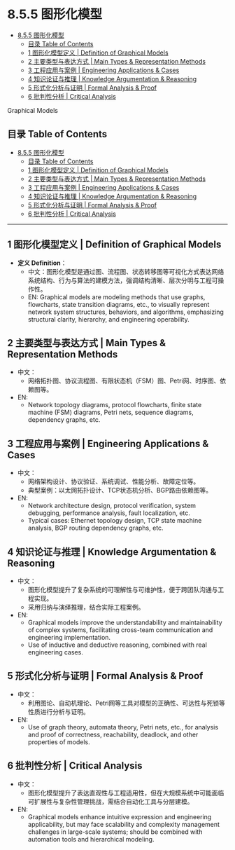 # 8.5.5 图形化模型


<!-- TOC START -->

- [8.5.5 图形化模型](#855-图形化模型)
  - [目录 Table of Contents](#目录-table-of-contents)
  - [1 图形化模型定义 | Definition of Graphical Models](#1-图形化模型定义-definition-of-graphical-models)
  - [2 主要类型与表达方式 | Main Types & Representation Methods](#2-主要类型与表达方式-main-types-representation-methods)
  - [3 工程应用与案例 | Engineering Applications & Cases](#3-工程应用与案例-engineering-applications-cases)
  - [4 知识论证与推理 | Knowledge Argumentation & Reasoning](#4-知识论证与推理-knowledge-argumentation-reasoning)
  - [5 形式化分析与证明 | Formal Analysis & Proof](#5-形式化分析与证明-formal-analysis-proof)
  - [6 批判性分析 | Critical Analysis](#6-批判性分析-critical-analysis)

<!-- TOC END -->

Graphical Models

## 目录 Table of Contents

- [8.5.5 图形化模型](#855-图形化模型)
  - [目录 Table of Contents](#目录-table-of-contents)
  - [1 图形化模型定义 | Definition of Graphical Models](#1-图形化模型定义--definition-of-graphical-models)
  - [2 主要类型与表达方式 | Main Types \& Representation Methods](#2-主要类型与表达方式--main-types--representation-methods)
  - [3 工程应用与案例 | Engineering Applications \& Cases](#3-工程应用与案例--engineering-applications--cases)
  - [4 知识论证与推理 | Knowledge Argumentation \& Reasoning](#4-知识论证与推理--knowledge-argumentation--reasoning)
  - [5 形式化分析与证明 | Formal Analysis \& Proof](#5-形式化分析与证明--formal-analysis--proof)
  - [6 批判性分析 | Critical Analysis](#6-批判性分析--critical-analysis)

---

## 1 图形化模型定义 | Definition of Graphical Models

- **定义 Definition**：
  - 中文：图形化模型是通过图、流程图、状态转移图等可视化方式表达网络系统结构、行为与算法的建模方法，强调结构清晰、层次分明与工程可操作性。
  - EN: Graphical models are modeling methods that use graphs, flowcharts, state transition diagrams, etc., to visually represent network system structures, behaviors, and algorithms, emphasizing structural clarity, hierarchy, and engineering operability.

## 2 主要类型与表达方式 | Main Types & Representation Methods

- 中文：
  - 网络拓扑图、协议流程图、有限状态机（FSM）图、Petri网、时序图、依赖图等。
- EN:
  - Network topology diagrams, protocol flowcharts, finite state machine (FSM) diagrams, Petri nets, sequence diagrams, dependency graphs, etc.

## 3 工程应用与案例 | Engineering Applications & Cases

- 中文：
  - 网络架构设计、协议验证、系统调试、性能分析、故障定位等。
  - 典型案例：以太网拓扑设计、TCP状态机分析、BGP路由依赖图等。
- EN:
  - Network architecture design, protocol verification, system debugging, performance analysis, fault localization, etc.
  - Typical cases: Ethernet topology design, TCP state machine analysis, BGP routing dependency graphs, etc.

## 4 知识论证与推理 | Knowledge Argumentation & Reasoning

- 中文：
  - 图形化模型提升了复杂系统的可理解性与可维护性，便于跨团队沟通与工程实现。
  - 采用归纳与演绎推理，结合实际工程案例。
- EN:
  - Graphical models improve the understandability and maintainability of complex systems, facilitating cross-team communication and engineering implementation.
  - Use of inductive and deductive reasoning, combined with real engineering cases.

## 5 形式化分析与证明 | Formal Analysis & Proof

- 中文：
  - 利用图论、自动机理论、Petri网等工具对模型的正确性、可达性与死锁等性质进行分析与证明。
- EN:
  - Use of graph theory, automata theory, Petri nets, etc., for analysis and proof of correctness, reachability, deadlock, and other properties of models.

## 6 批判性分析 | Critical Analysis

- 中文：
  - 图形化模型提升了表达直观性与工程适用性，但在大规模系统中可能面临可扩展性与复杂性管理挑战，需结合自动化工具与分层建模。
- EN:
  - Graphical models enhance intuitive expression and engineering applicability, but may face scalability and complexity management challenges in large-scale systems; should be combined with automation tools and hierarchical modeling.

